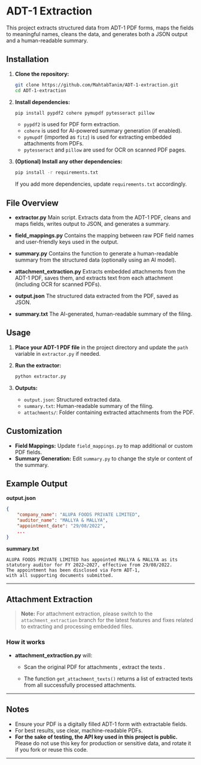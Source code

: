 # ADT-1 Extraction

This project extracts structured data from ADT-1 PDF forms, maps the fields to meaningful names, cleans the data, and generates both a JSON output and a human-readable summary.

## Installation

1. **Clone the repository:**

   ```bash
   git clone https://github.com/MahtabTanim/ADT-1-extraction.git
   cd ADT-1-extraction
   ```

2. **Install dependencies:**

   ```bash
   pip install pypdf2 cohere pymupdf pytesseract pillow
   ```

   - `pypdf2` is used for PDF form extraction.
   - `cohere` is used for AI-powered summary generation (if enabled).
   - `pymupdf` (imported as `fitz`) is used for extracting embedded attachments from PDFs.
   - `pytesseract` and `pillow` are used for OCR on scanned PDF pages.

3. **(Optional) Install any other dependencies:**

   ```bash
   pip install -r requirements.txt
   ```

   If you add more dependencies, update `requirements.txt` accordingly.

## File Overview

- **extractor.py**
  Main script. Extracts data from the ADT-1 PDF, cleans and maps fields, writes output to JSON, and generates a summary.

- **field_mappings.py**
  Contains the mapping between raw PDF field names and user-friendly keys used in the output.

- **summary.py**
  Contains the function to generate a human-readable summary from the structured data (optionally using an AI model).

- **attachment_extraction.py**
  Extracts embedded attachments from the ADT-1 PDF, saves them, and extracts text from each attachment (including OCR for scanned PDFs).

- **output.json**
  The structured data extracted from the PDF, saved as JSON.

- **summary.txt**
  The AI-generated, human-readable summary of the filing.

## Usage

1. **Place your ADT-1 PDF file** in the project directory and update the `path` variable in `extractor.py` if needed.

2. **Run the extractor:**

   ```bash
   python extractor.py
   ```

3. **Outputs:**
   - `output.json`: Structured extracted data.
   - `summary.txt`: Human-readable summary of the filing.
   - `attachments/`: Folder containing extracted attachments from the PDF.

## Customization

- **Field Mappings:**
  Update `field_mappings.py` to map additional or custom PDF fields.
- **Summary Generation:**
  Edit `summary.py` to change the style or content of the summary.

## Example Output

**output.json**

```json
{
    "company_name": "ALUPA FOODS PRIVATE LIMITED",
    "auditor_name": "MALLYA & MALLYA",
    "appointment_date": "29/08/2022",
    ...
}
```

**summary.txt**

```
ALUPA FOODS PRIVATE LIMITED has appointed MALLYA & MALLYA as its statutory auditor for FY 2022–2027, effective from 29/08/2022.
The appointment has been disclosed via Form ADT-1,
with all supporting documents submitted.
```

---

## Attachment Extraction

> **Note:**
> For attachment extraction, please switch to the `attachment_extraction` branch for the latest features and fixes related to extracting and processing embedded files.

### How it works

- **attachment_extraction.py** will:

  - Scan the original PDF for attachments , extract the texts .

  - The function `get_attachment_texts()` returns a list of extracted texts from all successfully processed attachments.

---

## Notes

- Ensure your PDF is a digitally filled ADT-1 form with extractable fields.
- For best results, use clear, machine-readable PDFs.
- **For the sake of testing, the API key used in this project is public.**
  Please do not use this key for production or sensitive data, and rotate it if you fork or reuse this code.

---
